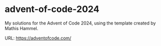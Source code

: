 # advent-of-code-2024
My solutions for the Advent of Code 2024, using the template created by Mathis Hammel.

URL: https://adventofcode.com/

